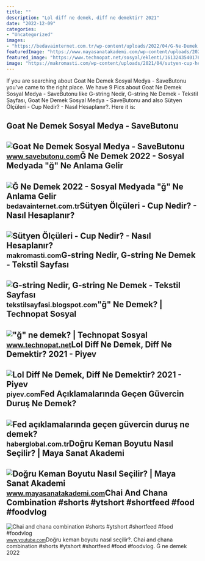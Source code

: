 ```yaml
---
title: ""
description: "Lol diff ne demek, diff ne demektir? 2021"
date: "2022-12-09"
categories:
- "Uncategorized"
images:
- "https://bedavainternet.com.tr/wp-content/uploads/2022/04/G-Ne-Demek.jpg"
featuredImage: "https://www.mayasanatakademi.com/wp-content/uploads/2020/04/DOĞRU-KEMAN-BOYUTU-NASIL-SEÇİLİR.png"
featured_image: "https://www.technopat.net/sosyal/eklenti/1613243540176-png.878111/"
image: "https://makromasti.com/wp-content/uploads/2021/04/sutyen-cup-hesaplama-tablo-1.jpg"
---
```


If you are searching about Goat Ne Demek Sosyal Medya - SaveButonu you've came to the right place. We have 9 Pics about Goat Ne Demek Sosyal Medya - SaveButonu like G-string Nedir, G-string Ne Demek - Tekstil Sayfası, Goat Ne Demek Sosyal Medya - SaveButonu and also Sütyen Ölçüleri - Cup Nedir? - Nasıl Hesaplanır?. Here it is:

Goat Ne Demek Sosyal Medya - SaveButonu
---------------------------------------

 ![Goat Ne Demek Sosyal Medya - SaveButonu](https://www.savebutonu.com/wp-content/uploads/2022/01/GOAT-NE-DEMEK.jpg) <small>www.savebutonu.com</small>Ğ Ne Demek 2022 - Sosyal Medyada "ğ" Ne Anlama Gelir
----------------------------------------------------

 ![Ğ Ne Demek 2022 - Sosyal Medyada "ğ" Ne Anlama Gelir](https://bedavainternet.com.tr/wp-content/uploads/2022/04/G-Ne-Demek.jpg) <small>bedavainternet.com.tr</small>Sütyen Ölçüleri - Cup Nedir? - Nasıl Hesaplanır?
------------------------------------------------

 ![Sütyen Ölçüleri - Cup Nedir? - Nasıl Hesaplanır?](https://makromasti.com/wp-content/uploads/2021/04/sutyen-cup-hesaplama-tablo-1.jpg) <small>makromasti.com</small>G-string Nedir, G-string Ne Demek - Tekstil Sayfası
---------------------------------------------------

 ![G-string Nedir, G-string Ne Demek - Tekstil Sayfası](https://blogger.googleusercontent.com/img/b/R29vZ2xl/AVvXsEh8bEIhANUNkol7QQ_tdQJZuo5Q8SbX5UNloti0Eoe1ayIFp-K3weK2k2HoFdCLgAQqwMvMFy6WS80gtYE9mxsAjEUbkgQBTgxC3LNCTYMJgGXWScCyTXuyYZ8l1iKkKXznpON4dOMIifWKuXvtHq607k_HpYbpXqY4Hv14RCxGi6OsGG1WwYpZbByaAg/s1399/g-string-nedir.jpg) <small>tekstilsayfasi.blogspot.com</small>"ğ" Ne Demek? | Technopat Sosyal
--------------------------------

 !["ğ" ne demek? | Technopat Sosyal](https://www.technopat.net/sosyal/eklenti/1613243540176-png.878111/) <small>www.technopat.net</small>Lol Diff Ne Demek, Diff Ne Demektir? 2021 - Piyev
-------------------------------------------------

 ![Lol Diff Ne Demek, Diff Ne Demektir? 2021 - Piyev](https://piyev.com/wp-content/uploads/2021/07/Lol-Diff-Ne-Demek-1.jpg) <small>piyev.com</small>Fed Açıklamalarında Geçen Güvercin Duruş Ne Demek?
--------------------------------------------------

 ![Fed açıklamalarında geçen güvercin duruş ne demek?](https://i.haberglobal.com.tr/storage/files/images/2022/03/16/fed-aciklamalarinda-gecen-guvercin-durus-ne-demek-mTYx.jpg) <small>haberglobal.com.tr</small>Doğru Keman Boyutu Nasıl Seçilir? | Maya Sanat Akademi
------------------------------------------------------

 ![Doğru Keman Boyutu Nasıl Seçilir? | Maya Sanat Akademi](https://www.mayasanatakademi.com/wp-content/uploads/2020/04/DOĞRU-KEMAN-BOYUTU-NASIL-SEÇİLİR.png) <small>www.mayasanatakademi.com</small>Chai And Chana Combination #shorts #ytshort #shortfeed #food #foodvlog
----------------------------------------------------------------------

 ![Chai and chana combination #shorts #ytshort #shortfeed #food #foodvlog](https://i.ytimg.com/vi/rpKeOVidCWE/hq2.jpg?sqp=-oaymwEoCOADEOgC8quKqQMcGADwAQH4Ac4FgAKACooCDAgAEAEYFyBZKHIwDw==&rs=AOn4CLBAcVoP2FCMCeK17vyd5sLXvXpyfA) <small>www.youtube.com</small>Doğru keman boyutu nasıl seçilir?. Chai and chana combination #shorts #ytshort #shortfeed #food #foodvlog. Ğ ne demek 2022
